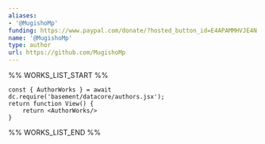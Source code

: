 ```yaml
---
aliases:
- '@MugishoMp'
funding: https://www.paypal.com/donate/?hosted_button_id=E4APAMMHVJE4N
name: '@MugishoMp'
type: author
url: https://github.com/MugishoMp
---
```



%% WORKS_LIST_START %%

```datacorejsx
const { AuthorWorks } = await dc.require('basement/datacore/authors.jsx');
return function View() {
    return <AuthorWorks/>
}
```
%% WORKS_LIST_END %%